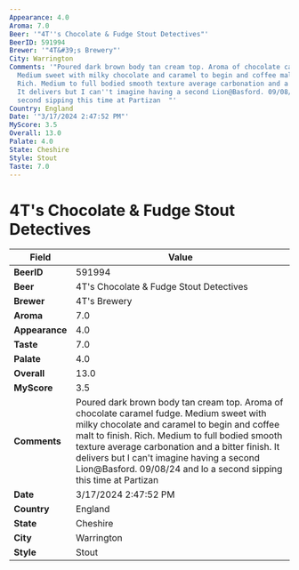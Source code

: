 ```yaml
---
Appearance: 4.0
Aroma: 7.0
Beer: '"4T''s Chocolate & Fudge Stout Detectives"'
BeerID: 591994
Brewer: '"4T&#39;s Brewery"'
City: Warrington
Comments: '"Poured dark brown body tan cream top. Aroma of chocolate caramel fudge.
  Medium sweet with milky chocolate and caramel to begin and coffee malt to finish.
  Rich. Medium to full bodied smooth texture average carbonation and a bitter finish.
  It delivers but I can''t imagine having a second Lion@Basford. 09/08/24 and lo a
  second sipping this time at Partizan  "'
Country: England
Date: '"3/17/2024 2:47:52 PM"'
MyScore: 3.5
Overall: 13.0
Palate: 4.0
State: Cheshire
Style: Stout
Taste: 7.0
---
```


# 4T's Chocolate & Fudge Stout Detectives

| Field         | Value |
|---------------|-------|
| **BeerID** | 591994 |
| **Beer** | 4T's Chocolate & Fudge Stout Detectives |
| **Brewer** | 4T&#39;s Brewery |
| **Aroma** | 7.0 |
| **Appearance** | 4.0 |
| **Taste** | 7.0 |
| **Palate** | 4.0 |
| **Overall** | 13.0 |
| **MyScore** | 3.5 |
| **Comments** | Poured dark brown body tan cream top. Aroma of chocolate caramel fudge. Medium sweet with milky chocolate and caramel to begin and coffee malt to finish. Rich. Medium to full bodied smooth texture average carbonation and a bitter finish. It delivers but I can't imagine having a second Lion@Basford. 09/08/24 and lo a second sipping this time at Partizan   |
| **Date** | 3/17/2024 2:47:52 PM |
| **Country** | England |
| **State** | Cheshire |
| **City** | Warrington |
| **Style** | Stout |

